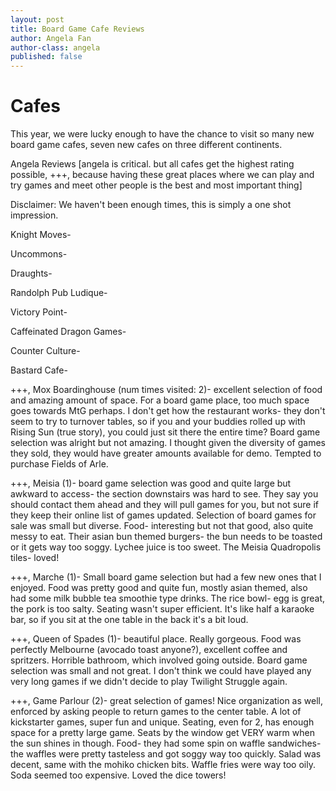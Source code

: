 ```yaml
---
layout: post
title: Board Game Cafe Reviews
author: Angela Fan
author-class: angela
published: false
---
```


# Cafes

This year, we were lucky enough to have the chance to visit so many new board game cafes, seven new cafes on three different continents.

Angela Reviews
[angela is critical. but all cafes get the highest rating possible, +++, because having these great places where we can play and try games and meet other people is the best and most important thing]

Disclaimer: We haven't been enough times, this is simply a one shot impression.

Knight Moves-

Uncommons-

Draughts-

Randolph Pub Ludique-

Victory Point-

Caffeinated Dragon Games-

Counter Culture-

Bastard Cafe-

+++, Mox Boardinghouse (num times visited: 2)- excellent selection of food and amazing amount of space. For a board game place, too much space goes towards MtG perhaps. I don't get how the restaurant works- they don't seem to try to turnover tables, so if you and your buddies rolled up with Rising Sun (true story), you could just sit there the entire time? Board game selection was alright but not amazing. I thought given the diversity of games they sold, they would have greater amounts available for demo. Tempted to purchase Fields of Arle.

+++, Meisia (1)- board game selection was good and quite large but awkward to access- the section downstairs was hard to see. They say you should contact them ahead and they will pull games for you, but not sure if they keep their online list of games updated. Selection of board games for sale was small but diverse. Food- interesting but not that good, also quite messy to eat. Their asian bun themed burgers- the bun needs to be toasted or it gets way too soggy. Lychee juice is too sweet. The Meisia Quadropolis tiles- loved!

+++, Marche (1)- Small board game selection but had a few new ones that I enjoyed. Food was pretty good and quite fun, mostly asian themed, also had some milk bubble tea smoothie type drinks. The rice bowl- egg is great, the pork is too salty. Seating wasn't super efficient. It's like half a karaoke bar, so if you sit at the one table in the back it's a bit loud.

+++, Queen of Spades (1)- beautiful place. Really gorgeous. Food was perfectly Melbourne (avocado toast anyone?), excellent coffee and spritzers. Horrible bathroom, which involved going outside. Board game selection was small and not great. I don't think we could have played any very long games if we didn't decide to play Twilight Struggle again.

+++, Game Parlour (2)- great selection of games! Nice organization as well, enforced by asking people to return games to the center table. A lot of kickstarter games, super fun and unique. Seating, even for 2, has enough space for a pretty large game. Seats by the window get VERY warm when the sun shines in though. Food- they had some spin on waffle sandwiches- the waffles were pretty tasteless and got soggy way too quickly. Salad was decent, same with the mohiko chicken bits. Waffle fries were way too oily. Soda seemed too expensive. Loved the dice towers!
